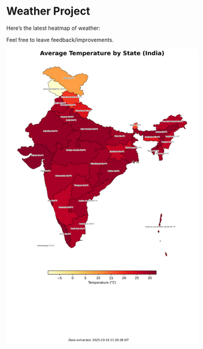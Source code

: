 # Weather Project

Here’s the latest heatmap of weather:

Feel free to leave feedback/improvements.

![India Heatmap](docs/assets/india_heatmap.png?v=F087B0)
